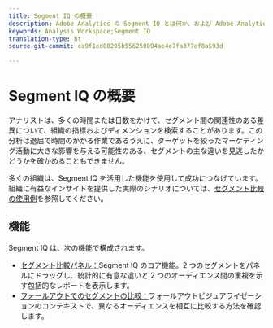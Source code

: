 ```yaml
---
title: Segment IQ の概要
description: Adobe Analytics の Segment IQ とは何か、および Adobe Analytics の Segment IQ が組織にとってどのように役立つかについて説明します。
keywords: Analysis Workspace;Segment IQ
translation-type: ht
source-git-commit: ca9f1ed00295b556250894ae4e7fa377ef8a593d

---
```



# Segment IQ の概要

アナリストは、多くの時間または日数をかけて、セグメント間の関連性のある差異について、組織の指標およびディメンションを検索することがあります。この分析は退屈で時間のかかる作業であるうえに、ターゲットを絞ったマーケティング活動に大きな影響を与える可能性のある、セグメントの主な違いを見逃したかどうかを確かめることもできません。

多くの組織は、Segment IQ を活用した機能を使用して成功につなげています。組織に有益なインサイトを提供した実際のシナリオについては、[セグメント比較の使用例](c-panels/c-segment-comparison/segment-compare-use-cases.md)を参照してください。

## 機能

Segment IQ は、次の機能で構成されます。

* [ セグメント比較パネル：](c-panels/c-segment-comparison/segment-comparison.md)Segment IQ のコア機能。2 つのセグメントをパネルにドラッグし、統計的に有意な違いと 2 つのオーディエンス間の重複を示す包括的なレポートを表示します。
* [フォールアウトでのセグメントの比較：](visualizations/fallout/compare-segments-fallout.md)フォールアウトビジュアライゼーションのコンテキストで、異なるオーディエンスを相互に比較する方法を確認します。
